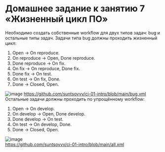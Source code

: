 # Домашнее задание к занятию 7 «Жизненный цикл ПО»
Необходимо создать собственные workflow для двух типов задач: bug и остальные типы задач. Задачи типа bug должны проходить жизненный цикл:
1. Open -> On reproduce.
2. On reproduce -> Open, Done reproduce.
3. Done reproduce -> On fix.
4. On fix -> On reproduce, Done fix.
5. Done fix -> On test.
6. On test -> On fix, Done.
7. Done -> Closed, Open.

![image](https://github.com/suntsovvv/ci-01-intro/assets/154943765/90e2de19-5497-4f61-bea2-27aa4254786a)
https://github.com/suntsovvv/ci-01-intro/blob/main/bug.vml   
Остальные задачи должны проходить по упрощённому workflow:

1. Open -> On develop.
2. On develop -> Open, Done develop.
3. Done develop -> On test.
4. On test -> On develop, Done.
5. Done -> Closed, Open.

![image](https://github.com/suntsovvv/ci-01-intro/assets/154943765/83dadc30-f9ca-4361-b216-51dfea28e3f7)   
https://github.com/suntsovvv/ci-01-intro/blob/main/all.xml


   
